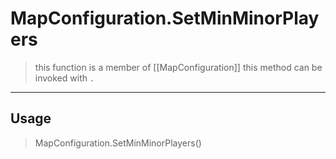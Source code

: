 # MapConfiguration.SetMinMinorPlayers
> this function is a member of [[MapConfiguration]]
> this method can be invoked with `.`
-----
## Usage
> MapConfiguration.SetMinMinorPlayers()
